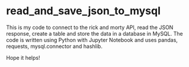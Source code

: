 # read_and_save_json_to_mysql
 This is my code to connect to the rick and morty API, read the JSON response, create a table and store the data in a database in MySQL.
 The code is written using Python with Jupyter Notebook and uses pandas, requests, mysql.connector and hashlib.

 Hope it helps!
